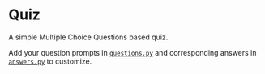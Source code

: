 # Quiz

A simple Multiple Choice Questions based quiz.

Add your question prompts in [`questions.py`](questions.py) and corresponding answers in [`answers.py`](answers.py) to customize.
